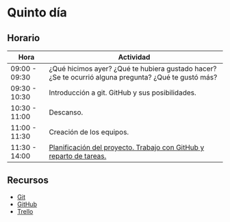 # Quinto día


## Horario

| Hora          | Actividad                                                                |
| ------------- | -------------------------------------------------------------------------|
| 09:00 - 09:30 | ¿Qué hicimos ayer? ¿Qué te hubiera gustado hacer? ¿Se te ocurrió alguna pregunta? ¿Qué te gustó más? |
| 09:30 - 10:30 | Introducción a git. GitHub y sus posibilidades. |
| 10:30 - 11:00 | Descanso. |
| 11:00 - 11:30 | Creación de los equipos. |
| 11:30 - 14:00 | [Planificación del proyecto. Trabajo con GitHub y reparto de tareas.](../fichas/dia-5/planificacion.md) |


## Recursos

- [Git](https://git-scm.com/doc)
- [GitHub](https://github.com/features#documentation)
- [Trello](https://trello.com)

